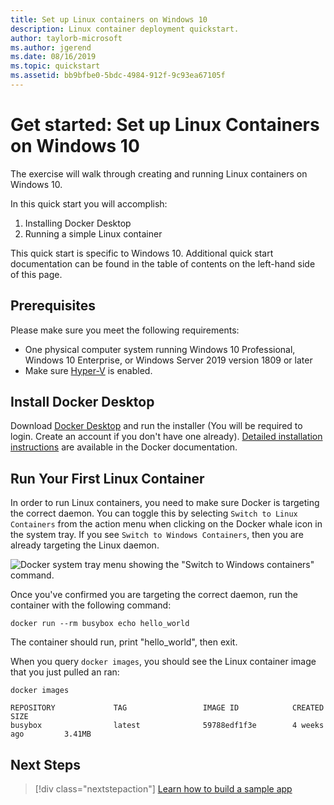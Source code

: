 ```yaml
---
title: Set up Linux containers on Windows 10
description: Linux container deployment quickstart.
author: taylorb-microsoft
ms.author: jgerend
ms.date: 08/16/2019
ms.topic: quickstart
ms.assetid: bb9bfbe0-5bdc-4984-912f-9c93ea67105f
---
```


# Get started: Set up Linux Containers on Windows 10

The exercise will walk through creating and running Linux containers on Windows 10.

In this quick start you will accomplish:

1. Installing Docker Desktop
2. Running a simple Linux container

This quick start is specific to Windows 10. Additional quick start documentation can be found in the table of contents on the left-hand side of this page.

## Prerequisites

Please make sure you meet the following requirements:
- One physical computer system running Windows 10 Professional, Windows 10 Enterprise, or Windows
Server 2019 version 1809 or later
- Make sure [Hyper-V](/virtualization/hyper-v-on-windows/reference/hyper-v-requirements) is enabled.

## Install Docker Desktop

Download [Docker Desktop](https://store.docker.com/editions/community/docker-ce-desktop-windows) and run the installer (You will be required to login. Create an account if you don't have one already). [Detailed installation instructions](https://docs.docker.com/docker-for-windows/install) are available in the Docker documentation.

## Run Your First Linux Container

In order to run Linux containers, you need to make sure Docker is targeting the correct daemon. You can toggle this by selecting `Switch to Linux Containers` from the action menu when clicking on the Docker whale icon in the system tray. If you see `Switch to Windows Containers`, then you are already targeting the Linux daemon.

![Docker system tray menu showing the "Switch to Windows containers" command.](./media/switchDaemon.png)

Once you've confirmed you are targeting the correct daemon, run the container with the following command:

```console
docker run --rm busybox echo hello_world
```

The container should run, print "hello_world", then exit.

When you query `docker images`, you should see the Linux container image that you just pulled an ran:

```console
docker images

REPOSITORY             TAG                 IMAGE ID            CREATED             SIZE
busybox                latest              59788edf1f3e        4 weeks ago         3.41MB
```

## Next Steps

> [!div class="nextstepaction"]
> [Learn how to build a sample app](./building-sample-app.md)
